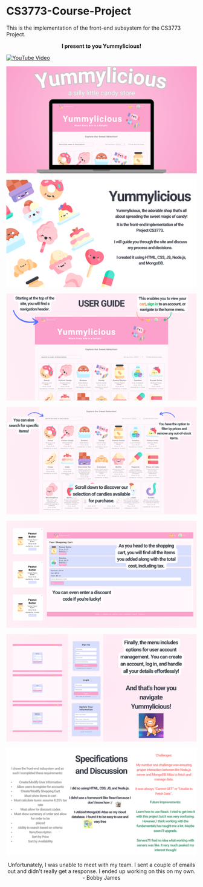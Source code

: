 # CS3773-Course-Project
This is the implementation of the front-end subsystem for the CS3773 Project.

<p align="center">
  <strong>I present to you Yummylicious!</strong>
</p>

[![YouTube Video](https://youtu.be/JIPBTEGNfg0/0.jpg)](https://youtu.be/JIPBTEGNfg0)


![Alt text](readme_images/1.png)

![Alt text](readme_images/2.png)

![Alt text](readme_images/3.png)

![Alt text](readme_images/4.png)

![Alt text](readme_images/5.png)

![Alt text](readme_images/6.png)

![Alt text](readme_images/7.png)


<p align="center">
  Unfortunately, I was unable to meet with my team. I sent a couple of emails out and didn't really get a response. I ended up working on this on my own. 
  - Bobby James
</p>
